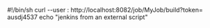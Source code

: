 #!/bin/sh
curl --user <jenkinslogin>:<API Token>  http://localhost:8082/job/MyJob/build?token= ausdj4537
echo "jenkins from an external script"